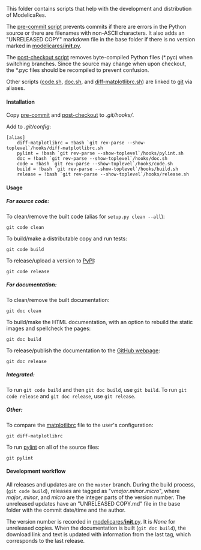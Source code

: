 This folder contains scripts that help with the development and distribution of
ModelicaRes.

The [pre-commit script](pre-commit) prevents commits if there are errors in the
Python source or there are filenames with non-ASCII characters.  It also adds
an "UNRELEASED COPY" markdown file in the base folder if there is no version
marked in [modelicares/__init__.py](../modelicares/__init__.py).

The [post-checkout script](post-checkout) removes byte-compiled Python files
(*.pyc) when switching branches.  Since the source may change when upon
checkout, the *.pyc files should be recompiled to prevent confusion.

Other scripts ([code.sh](code.sh), [doc.sh](doc.sh), and
[diff-matplotlibrc.sh](diff-matplotlibrc.sh)) are linked to [git] via aliases.

#### Installation

Copy [pre-commit](pre-commit) and [post-checkout](post-checkout) to
*.git/hooks/*.

Add to *.git/config*:

    [alias]
	    diff-matplotlibrc = !bash `git rev-parse --show-toplevel`/hooks/diff-matplotlibrc.sh
        pylint = !bash `git rev-parse --show-toplevel`/hooks/pylint.sh
	    doc = !bash `git rev-parse --show-toplevel`/hooks/doc.sh
	    code = !bash `git rev-parse --show-toplevel`/hooks/code.sh
	    build = !bash `git rev-parse --show-toplevel`/hooks/build.sh
	    release = !bash `git rev-parse --show-toplevel`/hooks/release.sh

#### Usage

##### For source code:

To clean/remove the built code (alias for `setup.py clean --all`):

    git code clean

To build/make a distributable copy and run tests:

    git code build

To release/upload a version to [PyPI]\:

    git code release

##### For documentation:

To clean/remove the built documentation:

    git doc clean

To build/make the HTML documentation, with an option to rebuild the static
images and spellcheck the pages:

    git doc build

To release/publish the documentation to the [GitHub webpage]\:

    git doc release

##### Integrated:

To run `git code build` and then `git doc build`, use `git build`.
To run `git code release` and `git doc release`, use `git release`.

##### Other:

To compare the [matplotlibrc](../matplotlibrc) file to the user's configuration:

    git diff-matplotlibrc

To run [pylint](http://www.pylint.org/) on all of the source files:

    git pylint

#### Development workflow

All releases and updates are on the `master` branch.  During the build process,
(`git code build`), releases are tagged  as "v*major*.*minor*.*micro*", where
*major*, *minor*, and *micro* are the integer parts of the version number.  The
unreleased updates have an "UNRELEASED COPY.md" file in the base folder with the
commit date/time and the author.

The version number is recorded in
[modelicares/__init__.py](../modelicares/__init__.py).  It is *None* for
unreleased copies.  When the documentation is built (`git doc build`), the
download link and text is updated with information from the last tag, which
corresponds to the last release.


[git]: http://git-scm.com/
[GitHub webpage]: kdavies4.github.io/ModelicaRes/
[PyPI]: https://pypi.python.org/pypi/ModelicaRes
